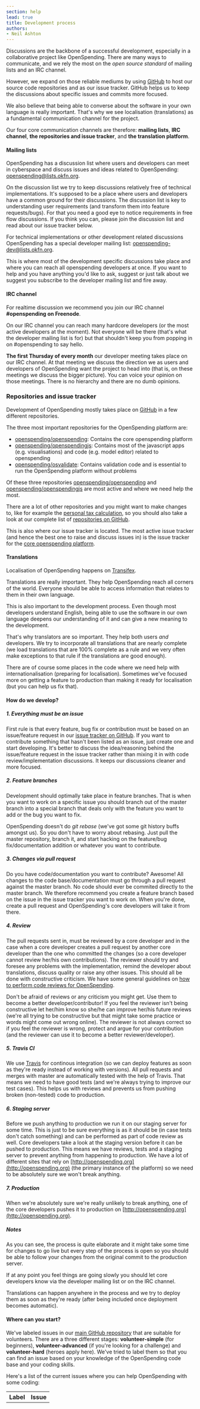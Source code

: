 ```yaml
---
section: help
lead: true
title: Development process
authors:
- Neil Ashton
---
```

Discussions are the backbone of a successful development, especially in a collaborative project like OpenSpending. There are many ways to communicate, and we rely the most on the *open source standard* of mailing lists and an IRC channel.

However, we expand on those reliable mediums by using [GitHub](http://github.com) to host our source code repositories and as our issue tracker. GitHub helps us to keep the discussions about specific issues and commits more focused.

We also believe that being able to converse about the software in your own language is really important. That's why we see localisation (translations) as a fundamental communication channel for the project.

Our four core communication channels are therefore: **mailing lists**, **IRC channel**, **the repositories and issue tracker**, and **the translation platform**.

#### Mailing lists

OpenSpending has a discussion list where users and developers can meet in cyberspace and discuss issues and ideas related to OpenSpending: [openspending@lists.okfn.org](http://lists.okfn.org/mailman/listinfo/openspending).

On the discussion list we try to keep discussions relatively free of technical implementations. It's supposed to be a place where users and developers have a common ground for their discussions. The discussion list is key to understanding user requirements (and transform them into feature requests/bugs). For that you need a good eye to notice requirements in free flow discussions. If you think you can, please join the discussion list and read about our issue tracker below.

For technical implementations or other development related discussions OpenSpending has a special developer mailing list: [openspending-dev@lists.okfn.org](http://lists.okfn.org/mailman/listinfo/openspending-dev).

This is where most of the development specific discussions take place and where you can reach all openspending developers at once. If you want to help and you have anything you'd like to ask, suggest or just talk about we suggest you subscribe to the developer mailing list and fire away.

#### IRC channel

For realtime discussion we recommend you join our IRC channel **#openspending on Freenode**.

On our IRC channel you can reach many hardcore developers (or the most active developers at the moment). Not everyone will be there (that's what the developer mailing list is for) but that shouldn't keep you from popping in on #openspending to say hello.

**The first Thursday of every month** our developer meeting takes place on our IRC channel. At that meeting we discuss the direction we as users and developers of OpenSpending want the project to head into (that is, on these meetings we discuss the bigger picture). You can voice your opinion on those meetings. There is no hierarchy and there are no dumb opinions.

### Repositories and issue tracker

Development of OpenSpending mostly takes place on [GitHub](http://github.com/openspending/) in a few different repositories.

The three most important repositories for the OpenSpending platform are:

* [openspending/openspending](http://github.com/openspending/openspending): Contains the core openspending platform
* [openspending/openspendingjs](http://github.com/openspending/openspendingjs): Contains most of the javascript apps (e.g. visualisations) and code (e.g. model editor) related to openspending
* [openspending/osvalidate](http://github.com/openspending/osvalidate): Contains validation code and is essential to run the OpenSpending platform without problems

Of these three repositories [openspending/openspending](http://github.com/openspending/openspending) and [openspending/openspendingjs](http://github.com/openspending/openspendingjs) are most active and where we need help the most.

There are a lot of other repositories and you might want to make changes to, like for example the [personal tax calculation](https://github.com/openspending/taxman), so you should also take a look at our complete list of [repositories on GitHub](http://github.com/openspending/).

This is also where our issue tracker is located. The most active issue tracker (and hence the best one to raise and discuss issues in) is the issue tracker for the [core openspending platform](http://github.com/openspending/openspending/issues).

#### Translations

Localisation of OpenSpending happens on [Transifex](https://www.transifex.com/projects/p/openspending/).

Translations are really important. They help OpenSpending reach all corners of the world. Everyone should be able to access information that relates to them in their own language.

This is also important to the development process. Even though most developers understand English, being able to use the software in our own language deepens our understanding of it and can give a new meaning to the development.

That's why translators are so important. They help both users *and* developers. We try to incorporate all translations that are nearly complete (we load translations that are 100% complete as a rule and we very often make exceptions to that rule if the translations are good enough).

There are of course some places in the code where we need help with internationalisation (preparing for localisation). Sometimes we've focused more on getting a feature to production than making it ready for localisation (but you can help us fix that).

#### How do we develop?

##### 1. Everything must be an issue

First rule is that every feature, bug fix or contribution must be based on an issue/feature request in our [issue tracker on GitHub](http://github.com/openspending/openspending/issues/). If you want to contribute something that hasn't been listed as an issue, just create one and start developing. It's better to discuss the idea/reasoning behind the issue/feature request in the issue tracker rather than mixing it in with code review/implementation discussions. It keeps our discussions cleaner and more focused.

##### 2. Feature branches

Development should optimally take place in feature branches. That is when you want to work on a specific issue you should branch out of the master branch into a special branch that deals only with the feature you want to add or the bug you want to fix.

OpenSpending doesn't do *git rebase* (we've got some git history buffs amongst us). So you don't have to worry about rebasing. Just pull the master repository, branch it, and start hacking on the feature/bug fix/documentation addition or whatever you want to contribute.

##### 3. Changes via pull request

Do you have code/documentation you want to contribute? Awesome! All changes to the code base/documentation must go through a pull request against the master branch. No code should ever be commited directly to the master branch. We therefore recommend you create a feature branch based on the issue in the issue tracker you want to work on. When you're done, create a pull request and OpenSpending's core developers will take it from there.

##### 4. Review

The pull requests sent in, must be reviewed by a core developer and in the case when a core developer creates a pull request by another core developer than the one who committed the changes (so a core developer cannot review her/his own contributions). The reviewer should try and foresee any problems with the implementation, remind the developer about translations, discuss quality or raise any other issues. This should all be done with constructive criticism. We have some general guidelines on [how to perform code reviews for OpenSpending](code-review.html).

Don't be afraid of reviews or any criticism you might get. Use them to become a better developer/contributor! If you feel the reviewer isn't being constructive let her/him know so she/he can improve her/his future reviews (we're all trying to be constructive but that might take some practice or words might come out wrong online). The reviewer is not always correct so if you feel the reviewer is wrong, protect and argue for your contribution (and the reviewer can use it to become a better reviewer/developer).

##### 5. Travis CI

We use [Travis](http://travis-ci.org/) for continous integration (so we can deploy features as soon as they're ready instead of working with versions). All pull requests and merges with master are automatically tested with the help of Travis. That means we need to have good tests (and we're always trying to improve our test cases). This helps us with reviews and prevents us from pushing broken (non-tested) code to production.

##### 6. Staging server

Before we push anything to production we run it on our staging server for some time. This is just to be sure everything is as it should be (in case tests don't catch something) and can be performed as part of code review as well. Core developers take a look at the staging version before it can be pushed to production. This means we have reviews, tests and a staging server to prevent anything from happening to production. We have a lot of different sites that rely on [http://openspending.org](http://openspending.org) (the primary instance of the platform) so we need to be absolutely sure we won't break anything.

##### 7. Production

When we're absolutely sure we're really unlikely to break anything, one of the core developers pushes it to production on [http://openspending.org](http://openspending.org).

##### Notes

As you can see, the process is quite elaborate and it might take some time for changes to go live but every step of the process is open so you should be able to follow your changes from the original commit to the production server.

If at any point you feel things are going slowly you should let core developers know via the developer mailing list or on the IRC channel.

Translations can happen anywhere in the process and we try to deploy them as soon as they're ready (after being included once deployment becomes automatic).

#### Where can you start?

We've labeled issues in our [main GitHub repository](http://github.com/openspending/openspending) that are suitable for volunteers. There are a three different stages: **volunteer-simple** (for beginners), **volunteer-advanced** (if you're looking for a challenge) and **volunteer-hard** (heroes apply here). We've tried to label them so that you can find an issue based on your knowledge of the OpenSpending code base and your coding skills.

Here's a list of the current issues where you can help OpenSpending with some coding:

<table class="table" id="github-issues">
<tbody>
<tr>
<th>Label</th>
<th>Issue</th>
</tr>
</tbody>
</table>
<script type="text/javascript" src="http://openspending.org/static/openspendingjs/lib/vendor/jquery.js"></script>
<script type="text/javascript">// <![CDATA[
var issues = $("#github-issues");
  var github = "https://api.github.com/repos/openspending/openspending/issues"
  var labels = [{name:"Volunteer: simple", colour:"#bfe5bf"},
                {name:"Volunteer: medium", colour:"#fad8c7"},
                {name:"Volunteer: hard", colour:"#f7c6c7"}];
  for (idx in labels) {
    var label = labels[idx];
    $.ajax({
      url: github,
      data: {labels:label.name},
      success: function(data) {
        $.each(data, function(i) {
          issues.append('

<tr>
<td>'
                        + '<span class="label" style="background:'
                        + label.colour
                        + '; color: #222222; text-shadow: 0 -1px 0 rgba(255, 255, 255, 0.75);">'
                        + label.name
                        + '</td>
<td><a href="'
                        + this.html_url
                        + '">'
                        + this.title
                        + '</a></td>
</tr>
'
                       );
        });
      },
      async: false,
    });
  }
// ]]></script>
